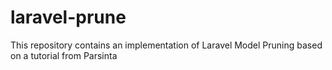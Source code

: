 # laravel-prune
This repository contains an implementation of Laravel Model Pruning based on a tutorial from Parsinta
